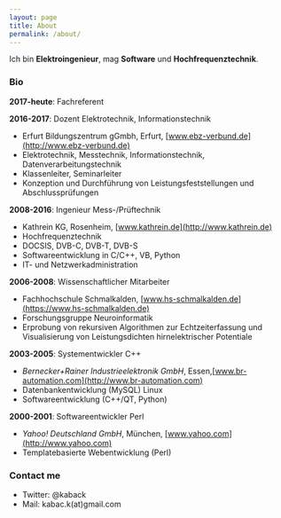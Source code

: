 ```yaml
---
layout: page
title: About
permalink: /about/
---
```


Ich bin **Elektroingenieur**, mag **Software** und **Hochfrequenztechnik**.
### Bio
**2017-heute**: Fachreferent

**2016-2017**: Dozent Elektrotechnik, Informationstechnik
* Erfurt Bildungszentrum gGmbh, Erfurt, [www.ebz-verbund.de](http://www.ebz-verbund.de)
* Elektrotechnik, Messtechnik, Informationstechnik, Datenverarbeitungstechnik
* Klassenleiter, Seminarleiter
* Konzeption und Durchführung von Leistungsfeststellungen und Abschlussprüfungen

**2008-2016**: Ingenieur Mess-/Prüftechnik
* Kathrein KG, Rosenheim, [www.kathrein.de](http://www.kathrein.de)
* Hochfrequenztechnik
* DOCSIS, DVB-C, DVB-T, DVB-S
* Softwareentwicklung in C/C++, VB, Python
* IT- und Netzwerkadministration

**2006-2008**: Wissenschaftlicher Mitarbeiter
* Fachhochschule Schmalkalden, [www.hs-schmalkalden.de](https://www.hs-schmalkalden.de)
* Forschungsgruppe Neuroinformatik
* Erprobung von rekursiven Algorithmen zur Echtzeiterfassung und Visualisierung von Leistungsdichten hirnelektrischer Potentiale

**2003-2005**: Systementwickler C++
* *Bernecker+Rainer Industrieelektronik GmbH*, Essen,[www.br-automation.com](http://www.br-automation.com)
* Datenbankentwicklung (MySQL) Linux
* Softwareentwicklung (C++/QT, Python)

**2000-2001**: Softwareentwickler Perl
* *Yahoo! Deutschland GmbH*, München, [www.yahoo.com](http://www.yahoo.com)
* Templatebasierte Webentwicklung (Perl)

### Contact me
* Twitter: @kaback
* Mail: kabac.k(at)gmail.com
